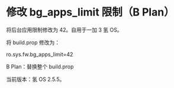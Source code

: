 # 修改 bg_apps_limit 限制（B Plan）
将后台应用限制修改为 42。自用于一加 3 氢 OS。

将 build.prop 修改为：

ro.sys.fw.bg_apps_limit=42

B Plan：替换整个 build.prop

当前版本：氢 OS 2.5.5。